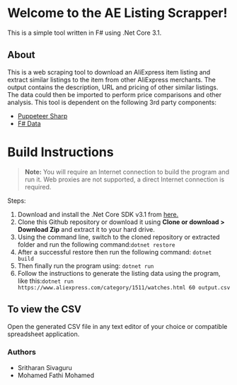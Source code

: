 # Welcome to the AE Listing Scrapper!

This is a simple tool written in F# using .Net Core 3.1.

## About
This is a web scraping tool to download an AliExpress item listing and extract similar listings to the item from other AliExpress merchants.
The output contains the description, URL and pricing of other similar listings.
The data could then be imported to perform price comparisons and other analysis.
This tool is dependent on the following 3rd party components:

 - [Puppeteer Sharp](https://www.puppeteersharp.com)
 - [F# Data](http://fsharp.github.io/FSharp.Data/)

# Build Instructions

> **Note:** You will require an Internet connection to build the program and run it. Web proxies are not supported, a direct Internet connection is required.

Steps:

 1. Download and install the .Net Core SDK v3.1 from [here.](https://dotnet.microsoft.com/download)
 2. Clone this Github repository or download it using **Clone or download > Download Zip** and extract it to your hard drive.
 3. Using the command line, switch to the cloned repository or extracted folder and run the following command:`dotnet restore`
 4. After a successful restore then run the following command: `dotnet build`
 5. Then finally run the program using: `dotnet run`
 6. Follow the instructions to generate the listing data using the program, like this:`dotnet run https://www.aliexpress.com/category/1511/watches.html 60 output.csv`

## To view the CSV

Open the generated CSV file in any text editor of your choice or compatible spreadsheet application.

### Authors

 - Sritharan Sivaguru
 - Mohamed Fathi Mohamed
